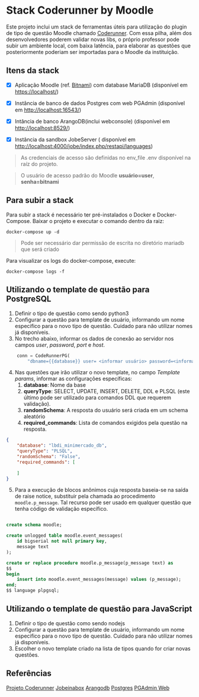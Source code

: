 # Stack Coderunner by Moodle
Este projeto inclui um stack de ferramentas úteis para utilização do plugin de tipo de questão Moodle chamado 
[Coderunner](https://moodle.org/plugins/qtype_coderunner). Com essa pilha, além dos desenvolvedores poderem validar novas libs, o próprio professor pode subir um ambiente local, com baixa latência, para elaborar as questões que posteriormente poderiam ser importadas para o Moodle da instituição.

## Itens da stack
- [x] Aplicação Moodle (ref. [Bitnami](https://hub.docker.com/r/bitnami/moodle/)) com database MariaDB (disponível em [https://localhost/](https://localhost/))
- [x] Instância de banco de dados Postgres com web PGAdmin (disponível em [http://localhost:16543/](http://localhost:16543/))
- [x] Intância de banco ArangoDB(inclui webconsole) (disponível em [http://localhost:8529/](http://localhost:8529/))
- [x] Instância da sandbox JobeServer ( disponível em [http://localhost:4000/jobe/index.php/restapi/languages](http://localhost:4000/jobe/index.php/restapi/languages))


> As credenciais de acesso são definidas no env_file .env disponível na raíz do projeto.

> O usuário de acesso padrão do Moodle **usuário=user**, **senha=bitnami**

## Para subir a stack
Para subir a stack é necessário ter pré-instalados o Docker e Docker-Compose. Baixar o projeto e executar o comando dentro da raiz:

```shell
docker-compose up -d
```
> Pode ser necessário dar permissão de escrita no diretório mariadb que será criado

Para visualizar os logs do docker-compose, execute:
```shell
docker-compose logs -f
```

## Utilizando o template de questão para PostgreSQL

1. Definir o tipo de questão como sendo python3
2. Configurar a questão para template de usuário, informando um nome especifico para o novo tipo de questão. Cuidado para não utilizar nomes já disponíveis.
3. No trecho abaixo, informar os dados de conexão ao servidor nos campos *user*, *password*, *port* e *host*.
```python
    conn = CodeRunnerPG(
        "dbname={{database}} user= <informar usuário> password=<informar senha> port=5432 host=postgres-coderunner")
```

4. Nas questões que irão utilizar o novo template, no campo *Template params*, informar as configurações específicas:
   1. **database**: Nome da base
   2. **queryType**: SELECT, UPDATE, INSERT, DELETE, DDL e PLSQL (este último pode ser utilizado para comandos DDL que requerem validação).
   3. **randomSchema**: A resposta do usuário será criada em um schema aleatório
   4. **required_commands**: Lista de comandos exigidos pela questão na resposta.

```json
{
	"database": "lbdi_minimercado_db",
	"queryType": "PLSQL",
	"randomSchema": "False",
	"required_commands": [
	    
	]
}

```
5. Para a execução de blocos anônimos cuja resposta baseia-se na saída de raise notice,
substituir pela chamada ao procedimento `moodle.p_message`. Tal recurso pode ser usado em qualquer questão que tenha código de validação específico.

```sql

create schema moodle;

create unlogged table moodle.event_messages(
	id bigserial not null primary key,
	message text
);

create or replace procedure moodle.p_message(p_message text) as
$$
begin
	insert into moodle.event_messages(message) values (p_message);
end;
$$ language plpgsql;

```
## Utilizando o template de questão para JavaScript

1. Definir o tipo de questão como sendo nodejs
2. Configurar a questão para template de usuário, informando um nome especifico para o novo tipo de questão. Cuidado para não utilizar nomes já disponíveis.
3. Escolher o novo template criado na lista de tipos quando for criar novas questões.

## Referências

[Projeto Coderunner](https://coderunner.org.nz/)
[Jobeinabox](https://github.com/trampgeek/jobeinabox)
[Arangodb](https://www.arangodb.com/)
[Postgres](https://www.postgresql.org/)
[PGAdmin Web](https://www.pgadmin.org/)